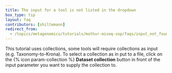 ```yaml
---
title: The input for a tool is not listed in the dropdown
box_type: tip
layout: faq
contributors: [shiltemann]
redirect_from:
  - /topics/metagenomics/tutorials/mothur-miseq-sop/faqs/input_not_found
---
```


This tutorial uses collections, some tools will require collections as input (e.g. Taxonomy-to-Krona). To select a collection as in put to a file, click on the {% icon param-collection %} **Dataset collection** button in front of the input parameter you want to supply the collection to.



